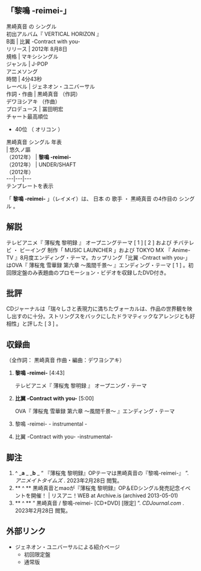 「黎鳴 -reimei-」  
---  
黒崎真音  の  シングル  
初出アルバム『  VERTICAL HORIZON  』  
B面  |  比翼 -Contract with you-   
リリース  |  2012年  8月8日   
規格  |  マキシシングル   
ジャンル  |  J-POP    
アニメソング  
時間  |  4分43秒   
レーベル  |  ジェネオン・ユニバーサル   
作詞・作曲  |  黒崎真音  （作詞）   
デワヨシアキ  （作曲）  
プロデュース  |  冨田明宏   
チャート最高順位  
  
  * 40位  （  オリコン  ） 

  
黒崎真音  シングル 年表  
|  悠久ノ謳  
（2012年）  |  **黎鳴 -reimei-**   
（2012年）  |  UNDER/SHAFT    
（2012年）  
---|---|---  
テンプレートを表示  
  
「 **黎鳴 -reimei-** 」（レイメイ）は、  日本  の  歌手  ・  黒崎真音  の4作目の  シングル  。

##  解説



テレビアニメ『  薄桜鬼 黎明録  』  オープニングテーマ  [  1  ]  [  2  ]  および  チバテレビ  ・  ビーイング  制作「
MUSIC LAUNCHER  」および  TOKYO MX  『  Anime-TV  』8月度エンディング・テーマ。カップリング「比翼 -Cntract
with you-」はOVA『  薄桜鬼 雪華録 第六章 〜風間千景〜  』エンディング・テーマ  [  1  ]
。初回限定盤のみ表題曲のプロモーション・ビデオを収録したDVD付き。

##  批評



CDジャーナルは「瑞々しさと表現力に満ちたヴォーカルは、作品の世界観を映し出すのに十分。ストリングスをバックにしたドラマティックなアレンジとも好相性」と評した
[  3  ]  。

##  収録曲



（全作詞：  黒崎真音  作曲・編曲：デワヨシアキ）

  1. **黎鳴 -reimei-** [4:43] 

     テレビアニメ『  薄桜鬼 黎明録  』  オープニング・テーマ 
  2. **比翼 -Contract with you-** [5:00] 

     OVA『  薄桜鬼 雪華録 第六章 〜風間千景〜  』エンディング・テーマ 
  3. 黎鳴 -reimei- -  instrumental  \- 
  4. 比翼 -Contract with you- -instrumental- 

##  脚注



  1. ^  _**a** _ _**b** _ “  『薄桜鬼 黎明録』OPテーマは黒崎真音の『黎鳴-reimei-』  ”. _アニメイトタイムズ_ .  2023年2月28日  閲覧。 
  2. ** ^  ** 黒崎真音とmaoが『薄桜鬼 黎明録』OP＆EDシングル発売記念イベントを開催！ | リスアニ！WEB  at  Archive.is  (archived 2013-05-01) 
  3. ** ^  ** “  黒崎真音 / 黎鳴-reimei- [CD+DVD] [限定]  ”. _CDJournal.com_ .  2023年2月28日  閲覧。 

##  外部リンク



  * ジェネオン・ユニバーサルによる紹介ページ 
    * 初回限定盤 
    * 通常版 

